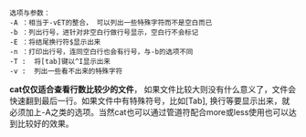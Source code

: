 ```
选项与参数：
-A ：相当于-vET的整合， 可以列出一些特殊字符而不是空白而已
-b ：列出行号，进针对非空白行做行号显示，空白行不会标记
-E ：将结尾换行符$显示出来
-n ：打印出行号，连同空白行也会有行号，与-b的选项不同
-T :  将[tab]键以^I显示出来
-v :  列出一些看不出来的特殊字符
```

**cat仅仅适合查看行数比较少的文件**， 如果文件比较大则没有什么意义了，文件会快速翻到最后一行。如果文件中有特殊符号，比如[Tab], 换行等要显示出来，就必须加上-A之类的选项。当然cat也可以通过管道符配合more或less使用也可以达到比较好的效果。